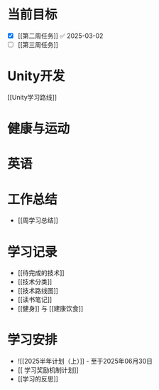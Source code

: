 
# 当前目标
- [x] [[第二周任务]] ✅ 2025-03-02
- [ ] [[第三周任务]]

# Unity开发
[[Unity学习路线]]

# 健康与运动

# 英语

# 工作总结
- [[周学习总结]]



# 学习记录
- [[待完成的技术]]
- [[技术分类]]
- [[技术路线图]]
- [[读书笔记]]
- [[健身]] 与 [[建康饮食]]
# 学习安排
- ![[2025半年计划（上）]] - 至于2025年06月30日
- [[ 学习奖励机制计划]]
- [[学习的反思]]